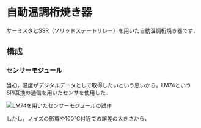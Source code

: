 # 自動温調桁焼き器
サーミスタとSSR（ソリッドステートリレー）を用いた自動温調桁焼き器です．

## 構成
### センサーモジュール
当初，温度がデジタルデータとして取得したいという思いから，LM74というSPI互換の通信を用いたセンサを使用した．

![LM74を用いたセンサーモジュールの試作]()

しかし，ノイズの影響や100℃付近での誤差の大きさから，

